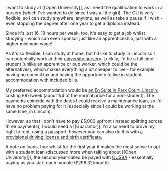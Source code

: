 I want to study at [[Open University]], as I need the qualification to work in a nursery (which I've wanted to do since I was a little girl). The OU is very flexible, so I can study anywhere, anytime, as well as take a pause if I wish - even stopping the degree after one year to get a diploma instead.

Since it's just 16-18 hours per week, too, it's easy to get a job whilst studying - which can even sponsor just like an apprenticeship, just with a higher minimum wage!

As it's so flexible, I can study at home, but I'd like to study in Lincoln so I can potentially work at their [university nursery](https://www.daynurseries.co.uk/daynursery.cfm/searchazref/50003015THEA). Luckily, I'd be a full time student (unlike an apprentice or pub worker, which could be the alternatives), which makes everything a lot cheaper to live - for example, having no council tax and having the opportunity to live in student accommodation with included bills.

My preferred accommodation would be [an En Suite in Park Court, Lincoln](https://yugo.com/en-gb/global/united-kingdom/lincoln/park-court/classic-en-suite-138164), costing £97/week (about 1/4 of the normal price for a non-student). The payments coincide with the dates I could receive a maintenance loan, so I'd have no problem paying for it (especially since I could be working at the same time, in Lincoln).

However, so that I don't have to pay £5,000 upfront (instead splitting across three payments), I would need a [[Guarantor]]. I'd also need to prove my right to rent, using a passport, however you can also do this with [a provisional driving license and birth certificate.](https://www.gov.uk/proev-right-to-rent/using-other-documents/)

A note on loans, too: whilst for the first year it makes the most sense to opt with a student loan (discussed more when talking about [[Open University]]), the second year called be payed with [OUSBA](https://www.ousba.co.uk) - essentially paying as you start each module (£296.32/month).